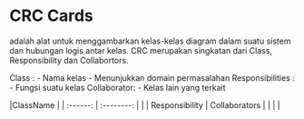 # CRC Cards
 adalah alat untuk menggambarkan kelas-kelas diagram dalam suatu sistem dan hubungan logis antar kelas.
CRC merupakan singkatan dari Class, Responsibility dan Collabortors.

Class :
    - Nama kelas
    - Menunjukkan domain permasalahan
Responsibilities :
    - Fungsi suatu kelas
Collaborator:
    - Kelas lain yang terkait

|ClassName                              |
|  :------:         |    :--------:     |
|
|   Responsibility  |   Collaborators   |
|                   |                   |
